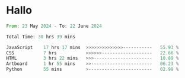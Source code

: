 # Hallo
<!--START_SECTION:waka-->

```rust
From: 23 May 2024 - To: 22 June 2024

Total Time: 30 hrs 39 mins

JavaScript    17 hrs 17 mins  >>>>>>>>>>>>>>-----------   55.93 %
CSS           7 hrs           >>>>>>-------------------   22.66 %
HTML          3 hrs 22 mins   >>>----------------------   10.89 %
Artboard      1 hr 55 mins    >>-----------------------   06.23 %
Python        55 mins         >------------------------   02.99 %
```

<!--END_SECTION:waka-->
